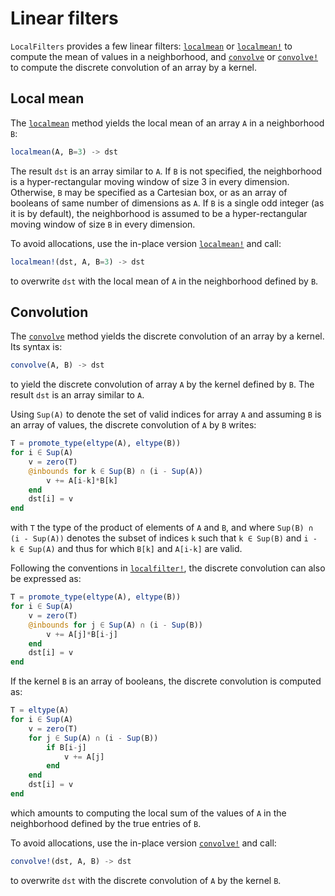 # Linear filters

`LocalFilters` provides a few linear filters: [`localmean`](@ref) or
[`localmean!`](@ref) to compute the mean of values in a neighborhood, and
[`convolve`](@ref) or [`convolve!`](@ref) to compute the discrete convolution
of an array by a kernel.


## Local mean

The [`localmean`](@ref) method yields the local mean of an array `A` in a
neighborhood `B`:

```julia
localmean(A, B=3) -> dst
```

The result `dst` is an array similar to `A`. If `B` is not specified, the
neighborhood is a hyper-rectangular moving window of size 3 in every dimension.
Otherwise, `B` may be specified as a Cartesian box, or as an array of booleans
of same number of dimensions as `A`. If `B` is a single odd integer (as it is
by default), the neighborhood is assumed to be a hyper-rectangular moving
window of size `B` in every dimension.

To avoid allocations, use the in-place version [`localmean!`](@ref) and call:

```julia
localmean!(dst, A, B=3) -> dst
```

to overwrite `dst` with the local mean of `A` in the neighborhood defined by
`B`.


## Convolution

The [`convolve`](@ref) method yields the discrete convolution of an array by a
kernel. Its syntax is:

```julia
convolve(A, B) -> dst
```

to yield the discrete convolution of array `A` by the kernel defined by `B`.
The result `dst` is an array similar to `A`.

Using `Sup(A)` to denote the set of valid indices for array `A` and assuming
`B` is an array of values, the discrete convolution of `A` by `B` writes:

```julia
T = promote_type(eltype(A), eltype(B))
for i ∈ Sup(A)
    v = zero(T)
    @inbounds for k ∈ Sup(B) ∩ (i - Sup(A))
        v += A[i-k]*B[k]
    end
    dst[i] = v
end
```

with `T` the type of the product of elements of `A` and `B`, and where `Sup(B)
∩ (i - Sup(A))` denotes the subset of indices `k` such that `k ∈ Sup(B)` and
`i - k ∈ Sup(A)` and thus for which `B[k]` and `A[i-k]` are valid.

Following the conventions in [`localfilter!`](@ref), the discrete convolution
can also be expressed as:

```julia
T = promote_type(eltype(A), eltype(B))
for i ∈ Sup(A)
    v = zero(T)
    @inbounds for j ∈ Sup(A) ∩ (i - Sup(B))
        v += A[j]*B[i-j]
    end
    dst[i] = v
end
```

If the kernel `B` is an array of booleans, the discrete convolution is computed
as:

```julia
T = eltype(A)
for i ∈ Sup(A)
    v = zero(T)
    for j ∈ Sup(A) ∩ (i - Sup(B))
        if B[i-j]
            v += A[j]
        end
    end
    dst[i] = v
end
```

which amounts to computing the local sum of the values of `A` in the
neighborhood defined by the true entries of `B`.

To avoid allocations, use the in-place version [`convolve!`](@ref) and call:

```julia
convolve!(dst, A, B) -> dst
```

to overwrite `dst` with the discrete convolution of `A` by the kernel `B`.
